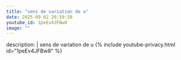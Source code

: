 ```yaml
---
title: "sens de variation de u"
date: 2025-09-02 20:59:10 
youtube_id: 1peEv4JFBw8
image: ""
---
```

description: |
  sens de variation de u
{% include youtube-privacy.html id="1peEv4JFBw8" %}
